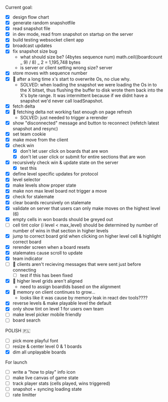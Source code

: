 Current goal:

- [x] design flow chart
- [x] generate random snapshotfile
- [x] read snapshot file
- [x] in dev mode, read from snapshot on startup on the server
- [x] build testing websocket client app
- [x] broadcast updates
- [x] fix snapshot size bug
  - what should size be? (4bytes sequence num) math.ceil((boardcount _ 9) / 8) _ 2 = 1,195,748 bytes
  - is server or client setting wrong size? server
- [x] store moves with sequence number
- [x] 🐞 after a long time x's start to overwrite Os, no clue why.
  - SOLVED: when loading the snapshot we were loading the Os in to the X bitset, thus flushing the buffer to disk wrote them back into the X's byte range. It was intermittent because if we didnt have a snapshot we'd never call loadSnapshot.
- [x] fetch delta
- [x] 🐞 fetching delta not working fast enough on page refresh
  - SOLVED: just needed to trigger a rerender
- [x] show "disconnected" message and button to reconnect (refetch latest snapshot and resync)
- [x] set team cookie
- [x] make move from the client
- [x] check win
  - [x] don't let user click on boards that are won
  - [x] don't let user click or submit for entire sections that are won
- [x] recursively check win & update state on the server
  - [x] test this
- [x] define level specific updates for protocol
- [x] level selector
- [x] make levels show proper state
- [x] make non max level board not trigger a move
- [x] check for stalemate
- [x] clear boards recursively on stalemate
- [x] validate on server that users can only make moves on the highest level (6)
- [x] empty cells in won boards should be greyed out
- [ ] cell tint color (i level < max_level) should be determined by number of number of wins in that section in higher levels
- [x] jump to correct board grid when clicking on higher level cell & highlight correct board
- [x] rerender screen when a board resets
- [x] stalemates cause scroll to update
- [x] team indicator
- [ ] 🐞 clients aren't recieving messages that were sent just before connecting
  - [ ] test if this has been fixed
- [x] 🐞 higher level grids aren't aligned
  - need to assign boardIds based on the alignment
- [x] 🐞 memory on client continues to grow...
  - looks like it was cause by memory leak in react dev tools????
- [x] reverse levels & make playable level the default
- [x] only show tint on level 1 for users own team
- [ ] make level picker mobile friendly
- [ ] board search

POLISH 🇵🇱

- [ ] pick more playful font
- [ ] resize & center level 0 & 1 boards
- [x] dim all unplayable boards

For launch

- [ ] write a "how to play" info icon
- [ ] make live canvas of game state
- [ ] track player stats (cells played, wins triggered)
- [ ] snapshot + syncing loading state
- [ ] rate limitter
